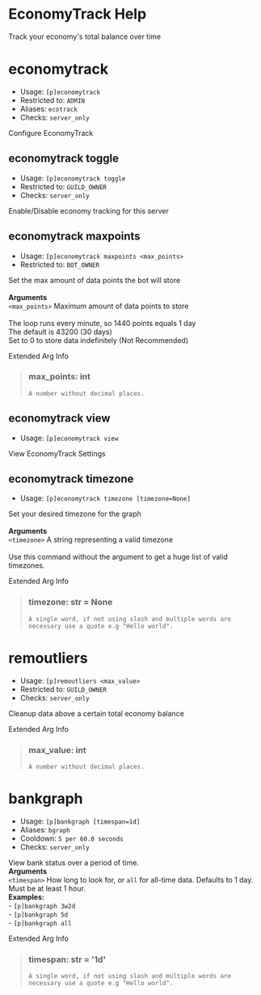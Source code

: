 # EconomyTrack Help

Track your economy's total balance over time

# economytrack
 - Usage: `[p]economytrack `
 - Restricted to: `ADMIN`
 - Aliases: `ecotrack`
 - Checks: `server_only`

Configure EconomyTrack

## economytrack toggle
 - Usage: `[p]economytrack toggle `
 - Restricted to: `GUILD_OWNER`
 - Checks: `server_only`

Enable/Disable economy tracking for this server

## economytrack maxpoints
 - Usage: `[p]economytrack maxpoints <max_points> `
 - Restricted to: `BOT_OWNER`

Set the max amount of data points the bot will store<br/><br/>**Arguments**<br/>`<max_points>` Maximum amount of data points to store<br/><br/>The loop runs every minute, so 1440 points equals 1 day<br/>The default is 43200 (30 days)<br/>Set to 0 to store data indefinitely (Not Recommended)

Extended Arg Info
> ### max_points: int
> ```
> A number without decimal places.
> ```
## economytrack view
 - Usage: `[p]economytrack view `

View EconomyTrack Settings

## economytrack timezone
 - Usage: `[p]economytrack timezone [timezone=None] `

Set your desired timezone for the graph<br/><br/>**Arguments**<br/>`<timezone>` A string representing a valid timezone<br/><br/>Use this command without the argument to get a huge list of valid timezones.

Extended Arg Info
> ### timezone: str = None
> ```
> A single word, if not using slash and multiple words are necessary use a quote e.g "Hello world".
> ```
# remoutliers
 - Usage: `[p]remoutliers <max_value> `
 - Restricted to: `GUILD_OWNER`
 - Checks: `server_only`

Cleanup data above a certain total economy balance

Extended Arg Info
> ### max_value: int
> ```
> A number without decimal places.
> ```
# bankgraph
 - Usage: `[p]bankgraph [timespan=1d] `
 - Aliases: `bgraph`
 - Cooldown: `5 per 60.0 seconds`
 - Checks: `server_only`

View bank status over a period of time.<br/>**Arguments**<br/>`<timespan>` How long to look for, or `all` for all-time data. Defaults to 1 day.<br/>Must be at least 1 hour.<br/>**Examples:**<br/>    - `[p]bankgraph 3w2d`<br/>    - `[p]bankgraph 5d`<br/>    - `[p]bankgraph all`

Extended Arg Info
> ### timespan: str = '1d'
> ```
> A single word, if not using slash and multiple words are necessary use a quote e.g "Hello world".
> ```
